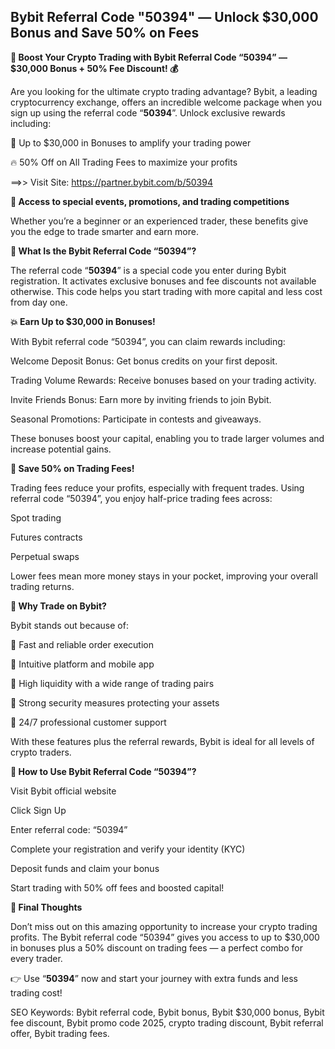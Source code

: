 ## Bybit Referral Code "50394" — Unlock $30,000 Bonus and Save 50% on Fees

**🚀 Boost Your Crypto Trading with Bybit Referral Code “50394” — $30,000 Bonus + 50% Fee Discount! 💰**

Are you looking for the ultimate crypto trading advantage? Bybit, a leading cryptocurrency exchange, offers an incredible welcome package when you sign up using the referral code “**50394**”. Unlock exclusive rewards including:

💸 Up to $30,000 in Bonuses to amplify your trading power

🔥 50% Off on All Trading Fees to maximize your profits

==>> Visit Site: https://partner.bybit.com/b/50394

**🎁 Access to special events, promotions, and trading competitions**

Whether you’re a beginner or an experienced trader, these benefits give you the edge to trade smarter and earn more.

**🎉 What Is the Bybit Referral Code “50394”?**

The referral code “**50394**” is a special code you enter during Bybit registration. It activates exclusive bonuses and fee discounts not available otherwise. This code helps you start trading with more capital and less cost from day one.

**💥 Earn Up to $30,000 in Bonuses!**

With Bybit referral code “50394”, you can claim rewards including:

Welcome Deposit Bonus: Get bonus credits on your first deposit.

Trading Volume Rewards: Receive bonuses based on your trading activity.

Invite Friends Bonus: Earn more by inviting friends to join Bybit.

Seasonal Promotions: Participate in contests and giveaways.

These bonuses boost your capital, enabling you to trade larger volumes and increase potential gains.

**💸 Save 50% on Trading Fees!**

Trading fees reduce your profits, especially with frequent trades. Using referral code “50394”, you enjoy half-price trading fees across:

Spot trading

Futures contracts

Perpetual swaps

Lower fees mean more money stays in your pocket, improving your overall trading returns.

**🌟 Why Trade on Bybit?**

Bybit stands out because of:

🔹 Fast and reliable order execution

🔹 Intuitive platform and mobile app

🔹 High liquidity with a wide range of trading pairs

🔹 Strong security measures protecting your assets

🔹 24/7 professional customer support

With these features plus the referral rewards, Bybit is ideal for all levels of crypto traders.

**📝 How to Use Bybit Referral Code “50394”?**

Visit Bybit official website

Click Sign Up

Enter referral code: “50394”

Complete your registration and verify your identity (KYC)

Deposit funds and claim your bonus

Start trading with 50% off fees and boosted capital!

**🎯 Final Thoughts**

Don’t miss out on this amazing opportunity to increase your crypto trading profits. The Bybit referral code “50394” gives you access to up to $30,000 in bonuses plus a 50% discount on trading fees — a perfect combo for every trader.

👉 Use “**50394**” now and start your journey with extra funds and less trading cost!

SEO Keywords: Bybit referral code, Bybit bonus, Bybit $30,000 bonus, Bybit fee discount, Bybit promo code 2025, crypto trading discount, Bybit referral offer, Bybit trading fees.
